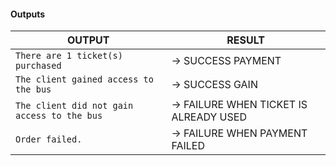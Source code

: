#### Outputs

 | OUTPUT                                      | RESULT                                   |
 | --------------------------------------------|------------------------------------------|
 |  `There are 1 ticket(s) purchased`            | -> SUCCESS PAYMENT                     |
 |  `The client gained access to the bus`        | -> SUCCESS GAIN                        |
 |  `The client did not gain access to the bus`  | -> FAILURE WHEN TICKET IS ALREADY USED |  
 |  `Order failed.`                              | -> FAILURE WHEN PAYMENT FAILED         |
